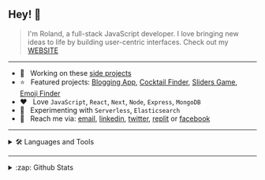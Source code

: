 ## Hey! 👋

> I'm Roland, a full-stack JavaScript developer. I love bringing new ideas to life by building user-centric interfaces. Check out my [WEBSITE](https://portfolio-next-mongoose-starter.vercel.app) 

---

+ 🚀  &nbsp; Working on these [side projects](https://rolandlevy.co.uk/#projects)
+ ⭐️  &nbsp; Featured projects: [Blogging App](https://github.com/rolandjlevy/express-login-api-with-jwt), [Cocktail Finder](https://github.com/rolandjlevy/js-cocktailsdb-api), [Sliders Game](https://github.com/rolandjlevy/js-sliders-game), [Emoji Finder](https://github.com/rolandjlevy/react-emoji-finder)
+ ❤️  &nbsp; Love `JavaScript`, `React`, `Next`, `Node`, `Express`, `MongoDB`
+ 🎯  &nbsp; Experimenting with `Serverless`, `Elasticsearch`
+ 💬  &nbsp; Reach me via: [email](mailto:rolandjlevy@gmail.com), [linkedin](https://www.linkedin.com/in/roland-levy/), [twitter](https://twitter.com/rolandjlevy), [replit](https://replit.com/@RolandJLevy) or  [facebook](https://www.facebook.com/rolandjlevy)

---

<details>
  <summary>🛠️ Languages and Tools</summary>
  <img src="https://github.com/devicons/devicon/blob/master/icons/html5/html5-original.svg" alt="html5" width="50" height="50"/> <img src="https://github.com/devicons/devicon/blob/master/icons/css3/css3-plain-wordmark.svg" alt="css3" width="50" height="50"/> <img src="https://github.com/devicons/devicon/blob/master/icons/sass/sass-original.svg" alt="sass" width="50" height="50"/> <img src="https://github.com/devicons/devicon/blob/master/icons/bootstrap/bootstrap-plain-wordmark.svg" alt="Bootstrap" width="50" height="50"/> <img src="https://github.com/devicons/devicon/blob/master/icons/materialui/materialui-original.svg" alt="Material-UI" width="50" height="50"/> <img src="https://github.com/devicons/devicon/blob/master/icons/javascript/javascript-original.svg" alt="JavaScript" width="50" height="50"/> <img src="https://github.com/devicons/devicon/blob/master/icons/react/react-original.svg" alt="React" width="50" height="50"/> <img src="https://github.com/devicons/devicon/blob/master/icons/redux/redux-original.svg" alt="Redux" width="50" height="50"/> <img src="https://github.com/devicons/devicon/blob/master/icons/vuejs/vuejs-original-wordmark.svg" alt="VueJS" width="50" height="50"/> <img src="https://github.com/devicons/devicon/blob/master/icons/jquery/jquery-original-wordmark.svg" alt="jQuery" width="50" height="50"/> <img src="https://github.com/devicons/devicon/blob/master/icons/nodejs/nodejs-original-wordmark.svg" alt="NodeJS" width="60" height="60"/> <img src="https://github.com/devicons/devicon/blob/master/icons/express/express-original-wordmark.svg" alt="ExpressJS" width="50" height="50"/> <img src="https://github.com/devicons/devicon/blob/master/icons/mongodb/mongodb-original-wordmark.svg" alt="MongoDB" width="50" height="50"/> <img src="https://github.com/devicons/devicon/blob/master/icons/mysql/mysql-original-wordmark.svg" alt="MySQL" width="50" height="50"/> <img src="https://github.com/devicons/devicon/blob/master/icons/php/php-original.svg" alt="php" width="50" height="50"/> <img src="https://github.com/devicons/devicon/blob/master/icons/jest/jest-plain.svg" alt="Jest" width="50" height="50"/> <img src="https://github.com/devicons/devicon/blob/master/icons/git/git-original-wordmark.svg" alt="Git" width="50" height="50"/> <img src="https://github.com/devicons/devicon/blob/master/icons/photoshop/photoshop-line.svg" alt="figma" width="50" height="50"/> <img src="https://github.com/devicons/devicon/blob/master/icons/figma/figma-original.svg" alt="figma" width="50" height="50"/> 
</details>

---

<details>
  <summary>:zap: Github Stats</summary>
  <img align="left" alt="Roland Levy's Github Stats" src="https://github-readme-stats.vercel.app/api?username=rolandjlevy&show_icons=true&hide_border=true&locale=en&hide=stars,contribs" />
</details>

